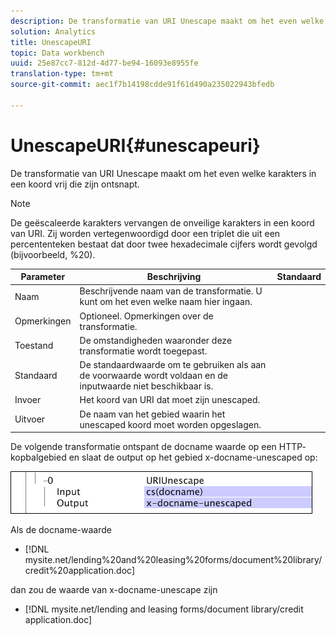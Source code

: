 ```yaml
---
description: De transformatie van URI Unescape maakt om het even welke karakters in een koord vrij die zijn ontsnapt.
solution: Analytics
title: UnescapeURI
topic: Data workbench
uuid: 25e87cc7-812d-4d77-be94-16093e8955fe
translation-type: tm+mt
source-git-commit: aec1f7b14198cdde91f61d490a235022943bfedb

---
```



# UnescapeURI{#unescapeuri}

De transformatie van URI Unescape maakt om het even welke karakters in een koord vrij die zijn ontsnapt.

>[!NOTE]
>
>De geëscaleerde karakters vervangen de onveilige karakters in een koord van URI. Zij worden vertegenwoordigd door een triplet die uit een percententeken bestaat dat door twee hexadecimale cijfers wordt gevolgd (bijvoorbeeld, %20).

| Parameter | Beschrijving | Standaard |
|---|---|---|
| Naam | Beschrijvende naam van de transformatie. U kunt om het even welke naam hier ingaan. |  |
| Opmerkingen | Optioneel. Opmerkingen over de transformatie. |  |
| Toestand | De omstandigheden waaronder deze transformatie wordt toegepast. |  |
| Standaard | De standaardwaarde om te gebruiken als aan de voorwaarde wordt voldaan en de inputwaarde niet beschikbaar is. |  |
| Invoer | Het koord van URI dat moet zijn unescaped. |  |
| Uitvoer | De naam van het gebied waarin het unescaped koord moet worden opgeslagen. |  |

De volgende transformatie ontspant de docname waarde op een HTTP- kopbalgebied en slaat de output op het gebied x-docname-unescaped op:

![](assets/cfg_TransformationType_UnescapeURI.png)

Als de docname-waarde

* [!DNL mysite.net/lending%20and%20leasing%20forms/document%20library/credit%20application.doc]

dan zou de waarde van x-docname-unescape zijn

* [!DNL mysite.net/lending and leasing forms/document library/credit application.doc]

